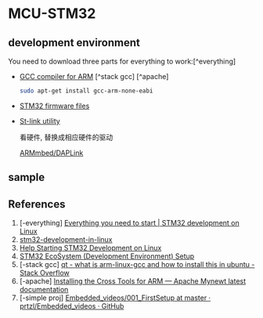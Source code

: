 # MCU-STM32

## development environment

You need to download three parts for everything to work:[^everything]

- [GCC compiler for ARM](https://developer.arm.com/open-source/gnu-toolchain/gnu-rm/downloads) [^stack gcc] [^apache]

  ```bash
  sudo apt-get install gcc-arm-none-eabi
  ```

- [STM32 firmware files](https://www.st.com/en/embedded-software/stm32-standard-peripheral-library-expansion.html?querycriteria=productId=LN1734)
- [St-link utility](https://github.com/texane/stlink/releases/tag/v1.5.1)

  看硬件, 替换成相应硬件的驱动

  [ARMmbed/DAPLink](https://github.com/ARMmbed/DAPLink)

## sample

## References

1. [-everything] [Everything you need to start | STM32 development on Linux](https://www.instructables.com/Start-Developing-STM32-on-Linux/)
2. [stm32-development-in-linux](https://github.com/bus710/stm32-development-in-linux)
3. [Help Starting STM32 Development on Linux](https://www.reddit.com/r/embedded/comments/9y02yo/help_starting_stm32_development_on_linux/)
4. [STM32 EcoSystem (Development Environment) Setup](https://deepbluembedded.com/stm32-ecosystem-development-environment-setup/)
5. [-stack gcc] [qt - what is arm-linux-gcc and how to install this in ubuntu - Stack Overflow](https://stackoverflow.com/questions/11118051/what-is-arm-linux-gcc-and-how-to-install-this-in-ubuntu)
6. [-apache] [Installing the Cross Tools for ARM — Apache Mynewt latest documentation](https://mynewt.apache.org/latest/get_started/native_install/cross_tools.html#id3)
7. [-simple proj] [Embedded_videos/001_FirstSetup at master · prtzl/Embedded_videos · GitHub](https://github.com/prtzl/Embedded_videos/tree/master/001_FirstSetup)
